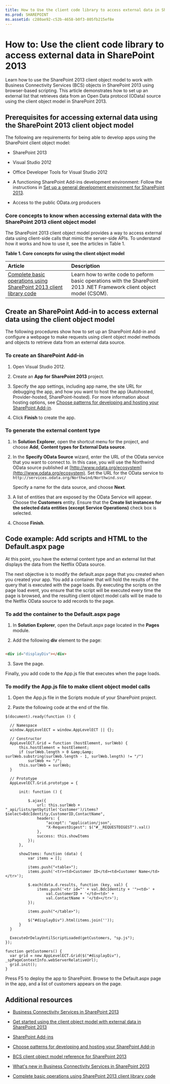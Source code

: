 ```yaml
---
title: How to Use the client code library to access external data in SharePoint 2013
ms.prod: SHAREPOINT
ms.assetid: c280ae92-c52b-4658-b0f3-805fb215ef8e
---
```



# How to: Use the client code library to access external data in SharePoint 2013
Learn how to use the SharePoint 2013 client object model to work with Business Connectivity Services (BCS) objects in SharePoint 2013 using browser-based scripting.
This article demonstrates how to set up an external list that retrieves data from an Open Data protocol (OData) source using the client object model in SharePoint 2013.
  
    
    


## Prerequisites for accessing external data using the SharePoint 2013 client object model
<a name="bkmk_Prerequisites"> </a>

The following are requirements for being able to develop apps using the SharePoint client object model:
  
    
    

- SharePoint 2013
    
  
- Visual Studio 2012
    
  
- Office Developer Tools for Visual Studio 2012
    
  
- A functioning SharePoint Add-ins development environment: Follow the instructions in  [Set up a general development environment for SharePoint 2013](set-up-a-general-development-environment-for-sharepoint.md).
    
  
- Access to the public OData.org producers
    
  

### Core concepts to know when accessing external data with the SharePoint 2013 client object model

The SharePoint 2013 client object model provides a way to access external data using client-side calls that mimic the server-side APIs. To understand how it works and how to use it, see the articles in Table 1.
  
    
    

**Table 1. Core concepts for using the client object model**


|**Article**|**Description**|
|:-----|:-----|
| [Complete basic operations using SharePoint 2013 client library code](http://msdn.microsoft.com/library/5a69c9e3-73bf-4ed5-bc19-182056bdb394%28Office.15%29.aspx) <br/> |Learn how to write code to peform basic operations with the SharePoint 2013 .NET Framework client object model (CSOM).  <br/> |
   

## Create an SharePoint Add-in to access external data using the client object model
<a name="bkmk_CreateApp"> </a>

The following procedures show how to set up an SharePoint Add-in and configure a webpage to make requests using client object model methods and objects to retrieve data from an external data source.
  
    
    

### To create an SharePoint Add-in


1. Open Visual Studio 2012.
    
  
2. Create an **App for SharePoint 2013** project.
    
  
3. Specify the app settings, including app name, the site URL for debugging the app, and how you want to host the app (Autohosted, Provider-hosted, SharePoint-hosted). For more information about hosting options, see  [Choose patterns for developing and hosting your SharePoint Add-in](http://msdn.microsoft.com/library/05ce5435-0a03-4ddc-976b-c33b08d03457%28Office.15%29.aspx).
    
  
4. Click **Finish** to create the app.
    
  

### To generate the external content type


1. In **Solution Explorer**, open the shortcut menu for the project, and choose **Add**, **Content types for External Data source**.
    
  
2. In the **Specify OData Source** wizard, enter the URL of the OData service that you want to connect to. In this case, you will use the Northwind OData source published at [http://www.odata.org/ecosystem](http://www.odata.org/ecosystem). Set the URL for the OData service to  `http://services.odata.org/Northwind/Northwind.svc/`
    
    Specify a name for the data source, and choose **Next**.
    
  
3. A list of entities that are exposed by the OData Service will appear. Choose the **Customers** entity. Ensure that the **Create list instances for the selected data entities (except Service Operations)** check box is selected.
    
  
4. Choose **Finish**.
    
  

## Code example: Add scripts and HTML to the Default.aspx page
<a name="bkmk_AddUIelements"> </a>

At this point, you have the external content type and an external list that displays the data from the Netflix OData source. 
  
    
    
The next objective is to modify the default.aspx page that you created when you created your app. You add a container that will hold the results of the query that is executed with the page loads. By executing the scripts on the page load event, you ensure that the script will be executed every time the page is browsed, and the resulting client object model calls will be made to the Netflix OData source to add records to the page. 
  
    
    

### To add the container to the Default.aspx page


1. In **Solution Explorer**, open the Default.aspx page located in the **Pages** module.
    
  
2. Add the following **div** element to the page:
    
  ```HTML
  
<div id="displayDiv"></div>
  ```

3. Save the page.
    
  
Finally, you add code to the App.js file that executes when the page loads.
  
    
    

### To modify the App.js file to make client object model calls


1. Open the App.js file in the Scripts module of your SharePoint project.
    
  
2. Paste the following code at the end of the file.
    
  ```
  $(document).ready(function () {

    // Namespace
    window.AppLevelECT = window.AppLevelECT || {};

    // Constructor
    AppLevelECT.Grid = function (hostElement, surlWeb) {
        this.hostElement = hostElement;
        if (surlWeb.length > 0 &amp;&amp; surlWeb.substring(surlWeb.length - 1, surlWeb.length) != "/")
            surlWeb += "/";
        this.surlWeb = surlWeb;
    }

    // Prototype
    AppLevelECT.Grid.prototype = {

        init: function () {

            $.ajax({
                url: this.surlWeb + "_api/lists/getbytitle('Customer')/items?$select=BdcIdentity,CustomerID,ContactName",
                headers: {
                    "accept": "application/json",
                    "X-RequestDigest": $("#__REQUESTDIGEST").val()
                },
                success: this.showItems
            });
        },

        showItems: function (data) {
            var items = [];

            items.push("<table>");
            items.push('<tr><td>Customer ID</td><td>Customer Name</td></tr>');

            $.each(data.d.results, function (key, val) {
                items.push('<tr id="' + val.BdcIdentity + '"><td>' +
                    val.CustomerID + '</td><td>' +
                    val.ContactName + '</td></tr>');
            });

            items.push("</table>");

            $("#displayDiv").html(items.join(''));
        }
    }

    ExecuteOrDelayUntilScriptLoaded(getCustomers, "sp.js");
});

function getCustomers() {
    var grid = new AppLevelECT.Grid($("#displayDiv"), _spPageContextInfo.webServerRelativeUrl);
    grid.init();
}
  ```

Press F5 to deploy the app to SharePoint. Browse to the Default.aspx page in the app, and a list of customers appears on the page.
  
    
    

## Additional resources
<a name="bkmk_Addresources"> </a>


-  [Business Connectivity Services in SharePoint 2013](business-connectivity-services-in-sharepoint.md)
    
  
-  [Get started using the client object model with external data in SharePoint 2013](get-started-using-the-client-object-model-with-external-data-in-sharepoint.md)
    
  
-  [SharePoint Add-ins](http://msdn.microsoft.com/library/cd1eda9e-8e54-4223-93a9-a6ea0d18df70%28Office.15%29.aspx)
    
  
-  [Choose patterns for developing and hosting your SharePoint Add-in](http://msdn.microsoft.com/library/05ce5435-0a03-4ddc-976b-c33b08d03457%28Office.15%29.aspx)
    
  
-  [BCS client object model reference for SharePoint 2013](bcs-client-object-model-reference-for-sharepoint.md)
    
  
-  [What's new in Business Connectivity Services in SharePoint 2013](what-s-new-in-business-connectivity-services-in-sharepoint.md)
    
  
-  [Complete basic operations using SharePoint 2013 client library code](http://msdn.microsoft.com/library/5a69c9e3-73bf-4ed5-bc19-182056bdb394%28Office.15%29.aspx)
    
  


